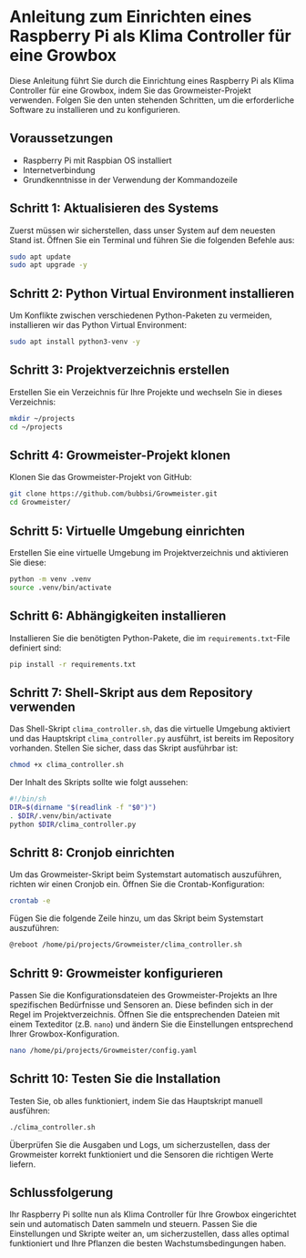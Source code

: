# Anleitung zum Einrichten eines Raspberry Pi als Klima Controller für eine Growbox

Diese Anleitung führt Sie durch die Einrichtung eines Raspberry Pi als Klima Controller für eine Growbox, indem Sie das Growmeister-Projekt verwenden. Folgen Sie den unten stehenden Schritten, um die erforderliche Software zu installieren und zu konfigurieren.

## Voraussetzungen
- Raspberry Pi mit Raspbian OS installiert
- Internetverbindung
- Grundkenntnisse in der Verwendung der Kommandozeile

## Schritt 1: Aktualisieren des Systems
Zuerst müssen wir sicherstellen, dass unser System auf dem neuesten Stand ist. Öffnen Sie ein Terminal und führen Sie die folgenden Befehle aus:

```bash
sudo apt update
sudo apt upgrade -y
```

## Schritt 2: Python Virtual Environment installieren
Um Konflikte zwischen verschiedenen Python-Paketen zu vermeiden, installieren wir das Python Virtual Environment:

```bash
sudo apt install python3-venv -y
```

## Schritt 3: Projektverzeichnis erstellen
Erstellen Sie ein Verzeichnis für Ihre Projekte und wechseln Sie in dieses Verzeichnis:

```bash
mkdir ~/projects
cd ~/projects
```

## Schritt 4: Growmeister-Projekt klonen
Klonen Sie das Growmeister-Projekt von GitHub:

```bash
git clone https://github.com/bubbsi/Growmeister.git
cd Growmeister/
```

## Schritt 5: Virtuelle Umgebung einrichten
Erstellen Sie eine virtuelle Umgebung im Projektverzeichnis und aktivieren Sie diese:

```bash
python -m venv .venv
source .venv/bin/activate
```

## Schritt 6: Abhängigkeiten installieren
Installieren Sie die benötigten Python-Pakete, die im `requirements.txt`-File definiert sind:

```bash
pip install -r requirements.txt
```

## Schritt 7: Shell-Skript aus dem Repository verwenden
Das Shell-Skript `clima_controller.sh`, das die virtuelle Umgebung aktiviert und das Hauptskript `clima_controller.py` ausführt, ist bereits im Repository vorhanden. Stellen Sie sicher, dass das Skript ausführbar ist:

```bash
chmod +x clima_controller.sh
```

Der Inhalt des Skripts sollte wie folgt aussehen:

```sh
#!/bin/sh
DIR=$(dirname "$(readlink -f "$0")")
. $DIR/.venv/bin/activate
python $DIR/clima_controller.py
```

## Schritt 8: Cronjob einrichten
Um das Growmeister-Skript beim Systemstart automatisch auszuführen, richten wir einen Cronjob ein. Öffnen Sie die Crontab-Konfiguration:

```bash
crontab -e
```

Fügen Sie die folgende Zeile hinzu, um das Skript beim Systemstart auszuführen:

```bash
@reboot /home/pi/projects/Growmeister/clima_controller.sh
```

## Schritt 9: Growmeister konfigurieren
Passen Sie die Konfigurationsdateien des Growmeister-Projekts an Ihre spezifischen Bedürfnisse und Sensoren an. Diese befinden sich in der Regel im Projektverzeichnis. Öffnen Sie die entsprechenden Dateien mit einem Texteditor (z.B. `nano`) und ändern Sie die Einstellungen entsprechend Ihrer Growbox-Konfiguration.

```bash
nano /home/pi/projects/Growmeister/config.yaml
```

## Schritt 10: Testen Sie die Installation
Testen Sie, ob alles funktioniert, indem Sie das Hauptskript manuell ausführen:

```bash
./clima_controller.sh
```

Überprüfen Sie die Ausgaben und Logs, um sicherzustellen, dass der Growmeister korrekt funktioniert und die Sensoren die richtigen Werte liefern.

## Schlussfolgerung
Ihr Raspberry Pi sollte nun als Klima Controller für Ihre Growbox eingerichtet sein und automatisch Daten sammeln und steuern. Passen Sie die Einstellungen und Skripte weiter an, um sicherzustellen, dass alles optimal funktioniert und Ihre Pflanzen die besten Wachstumsbedingungen haben.
